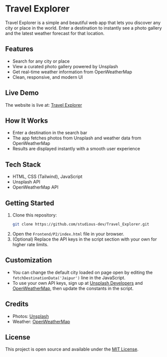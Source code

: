 # Travel Explorer

Travel Explorer is a simple and beautiful web app that lets you discover any city or place in the world. Enter a destination to instantly see a photo gallery and the latest weather forecast for that location.

## Features
- Search for any city or place
- View a curated photo gallery powered by Unsplash
- Get real-time weather information from OpenWeatherMap
- Clean, responsive, and modern UI

## Live Demo
The website is live at: [Travel Explorer](https://travel-explorer-sigma.vercel.app/)

## How It Works
- Enter a destination in the search bar
- The app fetches photos from Unsplash and weather data from OpenWeatherMap
- Results are displayed instantly with a smooth user experience

## Tech Stack
- HTML, CSS (Tailwind), JavaScript
- Unsplash API
- OpenWeatherMap API

## Getting Started
1. Clone this repository:
   ```sh
   git clone https://github.com/studious-dev/Travel_Explorer.git
   ```
2. Open the `Frontend/P2/index.html` file in your browser.
3. (Optional) Replace the API keys in the script section with your own for higher rate limits.

## Customization
- You can change the default city loaded on page open by editing the `fetchDestinationData('Jaipur')` line in the JavaScript.
- To use your own API keys, sign up at [Unsplash Developers](https://unsplash.com/developers) and [OpenWeatherMap](https://openweathermap.org/api), then update the constants in the script.

## Credits
- Photos: [Unsplash](https://unsplash.com)
- Weather: [OpenWeatherMap](https://openweathermap.org)

## License
This project is open source and available under the [MIT License](LICENSE).
